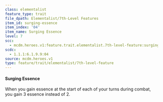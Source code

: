 ```yaml
---
class: elementalist
feature_type: trait
file_dpath: Elementalist/7th-Level Features
item_id: surging-essence
item_index: '04'
item_name: Surging Essence
level: 7
scc:
  - mcdm.heroes.v1:feature.trait.elementalist.7th-level-feature:surging-essence
scdc:
  - 1.1.1:6.1.9.9:04
source: mcdm.heroes.v1
type: feature/trait/elementalist/7th-level-feature
---
```


#### Surging Essence

When you gain essence at the start of each of your turns during combat, you gain 3 essence instead of 2.
